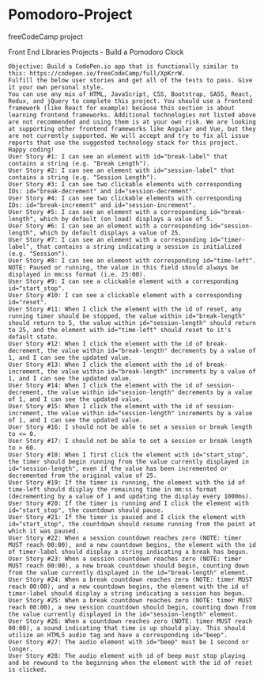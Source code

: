 # Pomodoro-Project
freeCodeCamp project

Front End Libraries Projects - Build a Pomodoro Clock

    Objective: Build a CodePen.io app that is functionally similar to this: https://codepen.io/freeCodeCamp/full/XpKrrW.
    Fulfill the below user stories and get all of the tests to pass. Give it your own personal style.
    You can use any mix of HTML, JavaScript, CSS, Bootstrap, SASS, React, Redux, and jQuery to complete this project. You should use a frontend framework (like React for example) because this section is about learning frontend frameworks. Additional technologies not listed above are not recommended and using them is at your own risk. We are looking at supporting other frontend frameworks like Angular and Vue, but they are not currently supported. We will accept and try to fix all issue reports that use the suggested technology stack for this project. Happy coding!
    User Story #1: I can see an element with id="break-label" that contains a string (e.g. "Break Length").
    User Story #2: I can see an element with id="session-label" that contains a string (e.g. "Session Length").
    User Story #3: I can see two clickable elements with corresponding IDs: id="break-decrement" and id="session-decrement".
    User Story #4: I can see two clickable elements with corresponding IDs: id="break-increment" and id="session-increment".
    User Story #5: I can see an element with a corresponding id="break-length", which by default (on load) displays a value of 5.
    User Story #6: I can see an element with a corresponding id="session-length", which by default displays a value of 25.
    User Story #7: I can see an element with a corresponding id="timer-label", that contains a string indicating a session is initialized (e.g. "Session").
    User Story #8: I can see an element with corresponding id="time-left". NOTE: Paused or running, the value in this field should always be displayed in mm:ss format (i.e. 25:00).
    User Story #9: I can see a clickable element with a corresponding id="start_stop".
    User Story #10: I can see a clickable element with a corresponding id="reset".
    User Story #11: When I click the element with the id of reset, any running timer should be stopped, the value within id="break-length" should return to 5, the value within id="session-length" should return to 25, and the element with id="time-left" should reset to it's default state.
    User Story #12: When I click the element with the id of break-decrement, the value within id="break-length" decrements by a value of 1, and I can see the updated value.
    User Story #13: When I click the element with the id of break-increment, the value within id="break-length" increments by a value of 1, and I can see the updated value.
    User Story #14: When I click the element with the id of session-decrement, the value within id="session-length" decrements by a value of 1, and I can see the updated value.
    User Story #15: When I click the element with the id of session-increment, the value within id="session-length" increments by a value of 1, and I can see the updated value.
    User Story #16: I should not be able to set a session or break length to <= 0.
    User Story #17: I should not be able to set a session or break length to > 60.
    User Story #18: When I first click the element with id="start_stop", the timer should begin running from the value currently displayed in id="session-length", even if the value has been incremented or decremented from the original value of 25.
    User Story #19: If the timer is running, the element with the id of time-left should display the remaining time in mm:ss format (decrementing by a value of 1 and updating the display every 1000ms).
    User Story #20: If the timer is running and I click the element with id="start_stop", the countdown should pause.
    User Story #21: If the timer is paused and I click the element with id="start_stop", the countdown should resume running from the point at which it was paused.
    User Story #22: When a session countdown reaches zero (NOTE: timer MUST reach 00:00), and a new countdown begins, the element with the id of timer-label should display a string indicating a break has begun.
    User Story #23: When a session countdown reaches zero (NOTE: timer MUST reach 00:00), a new break countdown should begin, counting down from the value currently displayed in the id="break-length" element.
    User Story #24: When a break countdown reaches zero (NOTE: timer MUST reach 00:00), and a new countdown begins, the element with the id of timer-label should display a string indicating a session has begun.
    User Story #25: When a break countdown reaches zero (NOTE: timer MUST reach 00:00), a new session countdown should begin, counting down from the value currently displayed in the id="session-length" element.
    User Story #26: When a countdown reaches zero (NOTE: timer MUST reach 00:00), a sound indicating that time is up should play. This should utilize an HTML5 audio tag and have a corresponding id="beep".
    User Story #27: The audio element with id="beep" must be 1 second or longer.
    User Story #28: The audio element with id of beep must stop playing and be rewound to the beginning when the element with the id of reset is clicked.
